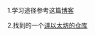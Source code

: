 1.学习途径参考这篇[博客](https://cubic-leaf-731.notion.site/web3-202208-09-1623ccd15c2148a1ae00ed8794d153b1)

2.找到的一个[讲以太坊的仓库](https://github.com/inoutcode/ethereum_book.git)
